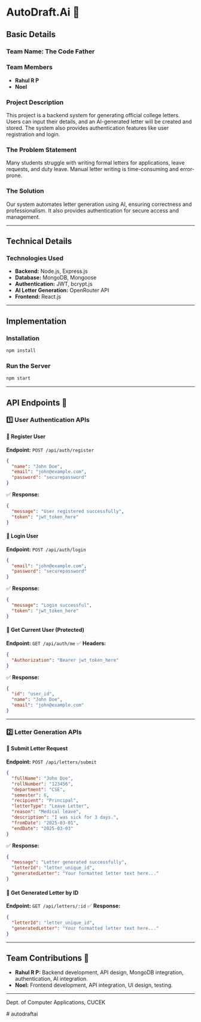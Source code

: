 # AutoDraft.Ai 🚀

## Basic Details
### Team Name: The Code Father

### Team Members
- **Rahul R P**
- **Noel**

### Project Description
This project is a backend system for generating official college letters. Users can input their details, and an AI-generated letter will be created and stored. The system also provides authentication features like user registration and login.

### The Problem Statement
Many students struggle with writing formal letters for applications, leave requests, and duty leave. Manual letter writing is time-consuming and error-prone.

### The Solution
Our system automates letter generation using AI, ensuring correctness and professionalism. It also provides authentication for secure access and management.

---

## Technical Details
### Technologies Used
- **Backend:** Node.js, Express.js
- **Database:** MongoDB, Mongoose
- **Authentication:** JWT, bcrypt.js
- **AI Letter Generation:** OpenRouter API
- **Frontend:** React.js

---

## Implementation

### **Installation**
```sh
npm install
```

### **Run the Server**
```sh
npm start
```

---

## **API Endpoints** 📌

### **1️⃣ User Authentication APIs**
#### 🔹 Register User
**Endpoint:** `POST /api/auth/register`
```json
{
  "name": "John Doe",
  "email": "john@example.com",
  "password": "securepassword"
}
```
✅ **Response:**
```json
{
  "message": "User registered successfully",
  "token": "jwt_token_here"
}
```

#### 🔹 Login User
**Endpoint:** `POST /api/auth/login`
```json
{
  "email": "john@example.com",
  "password": "securepassword"
}
```
✅ **Response:**
```json
{
  "message": "Login successful",
  "token": "jwt_token_here"
}
```

#### 🔹 Get Current User (Protected)
**Endpoint:** `GET /api/auth/me`
✅ **Headers:**
```json
{
  "Authorization": "Bearer jwt_token_here"
}
```
✅ **Response:**
```json
{
  "id": "user_id",
  "name": "John Doe",
  "email": "john@example.com"
}
```

---

### **2️⃣ Letter Generation APIs**
#### 🔹 Submit Letter Request
**Endpoint:** `POST /api/letters/submit`
```json
{
  "fullName": "John Doe",
  "rollNumber": "123456",
  "department": "CSE",
  "semester": 6,
  "recipient": "Principal",
  "letterType": "Leave Letter",
  "reason": "Medical leave",
  "description": "I was sick for 3 days.",
  "fromDate": "2025-03-01",
  "endDate": "2025-03-03"
}
```
✅ **Response:**
```json
{
  "message": "Letter generated successfully",
  "letterId": "letter_unique_id",
  "generatedLetter": "Your formatted letter text here..."
}
```

#### 🔹 Get Generated Letter by ID
**Endpoint:** `GET /api/letters/:id`
✅ **Response:**
```json
{
  "letterId": "letter_unique_id",
  "generatedLetter": "Your formatted letter text here..."
}
```

---

## **Team Contributions** 👥
- **Rahul R P:** Backend development, API design, MongoDB integration, authentication, AI integration.
- **Noel:** Frontend development, API integration, UI design, testing.

---
Dept. of Computer Applications, CUCEK

#   a u t o d r a f t a i  
 